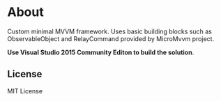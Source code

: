 # About
Custom minimal MVVM framework. Uses basic building blocks such as ObservableObject <INotifyPropertyChanged> and RelayCommand <ICommand> provided by MicroMvvm project.

**Use Visual Studio 2015 Community Editon to build the solution**.

## License
MIT License
